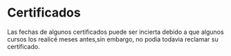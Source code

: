 # Certificados
Las fechas de algunos certificados puede ser incierta debido a que algunos cursos los realicé meses antes,sin embargo, no podia todavia reclamar su certificado.

